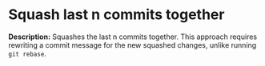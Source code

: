 # Squash last n commits together

**Description:** Squashes the last n commits together. This approach requires rewriting a commit message for the new squashed changes, unlike running `git rebase`.


